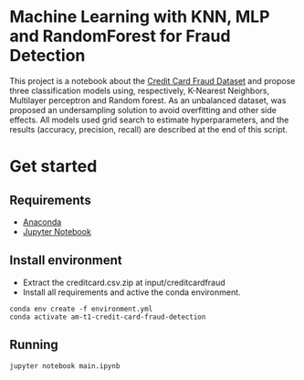 # Machine Learning with KNN, MLP and RandomForest for Fraud Detection

This project is a notebook about the [Credit Card Fraud Dataset](https://www.kaggle.com/mlg-ulb/creditcardfraud) and propose three classification models using, respectively, K-Nearest Neighbors, Multilayer perceptron and Random forest. As an unbalanced dataset, was proposed an undersampling solution to avoid overfitting and other side effects.  All models used grid search to estimate hyperparameters, and the results (accuracy, precision, recall) are described at the end of this script.

# Get started

## Requirements

 - [Anaconda](https://docs.anaconda.com/anaconda/install/)
 - [Jupyter Notebook](https://jupyter.org/install)

## Install environment

- Extract the creditcard.csv.zip at input/creditcardfraud
- Install all requirements and active the conda environment.

```shellscript
conda env create -f environment.yml
conda activate am-t1-credit-card-fraud-detection
```

## Running

`jupyter notebook main.ipynb`


